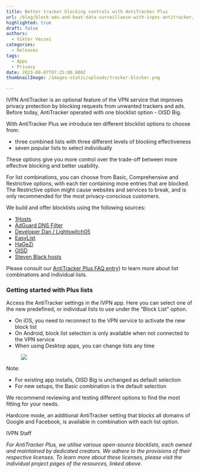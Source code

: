 ```yaml
---
title: Better tracker blocking controls with AntiTracker Plus
url: /blog/block-ads-and-beat-data-surveillance-with-ivpns-antitracker/
highlighted: true
draft: false
authors:
  - Viktor Vecsei
categories:
  - Releases
tags:
  - Apps
  - Privacy
date: 2023-08-07T07:25:00.000Z
thumbnailImage: /images-static/uploads/tracker-blocker.png

---
```

IVPN AntiTracker is an optional feature of the VPN service that improves privacy protection by blocking requests from unwanted trackers and ads. Before today, AntiTracker operated with one blocklist option - OISD Big.

With AntiTracker Plus we introduce ten different blocklist options to choose from: 

* three combined lists with three different levels of blocking effectiveness
* seven popular lists to select individually

These options give you more control over the trade-off between more effective blocking and better usability. 

For list combinations, you can choose from Basic, Comprehensive and Restrictive options, with each tier containing more entries that are blocked. The Restrictive option might cause websites and services to break, and is only recommended for the most privacy-conscious customers.

We build and offer blocklists using the following sources:

* [1Hosts][1]
* [AdGuard DNS Filter][2]
* [Developer Dan / Lightswitch05][3]
* [EasyList][4]
* [HaGeZi][5]
* [OISD][6]
* [Steven Black hosts][7]

Please consult our [AntiTracker Plus FAQ entry][8]) to learn more about list combinations and individual lists.

### Getting started with Plus lists

Access the AntiTracker settings in the IVPN app. Here you can select one of the new predefined, or individual lists to use under the "Block List” option.

* On iOS, you need to reconnect to the VPN service to activate the new block list
* On Android, block list selection is only available when not connected to the VPN service
* When using Desktop apps, you can change lists any time

<figure>
    <img src="/images-static/uploads/at-plus.png"> 
</figure>

Note: 

* For existing app installs, OISD Big is unchanged as default selection
* For new setups, the Basic combination is the default selection

We recommend reviewing and testing different options to find the most fitting for your needs.

Hardcore mode, an additional AntiTracker setting that blocks all domains of Google and Facebook, is available in combination with each list option. 

IVPN Staff


*For AntiTracker Plus, we utilise various open-source blocklists, each owned and maintained by dedicated creators. We adhere to the provisions of their respective licenses. To learn more about these licenses, please visit the individual project pages of the resources, linked above.*

 [1]: https://o0.pages.dev/
 [2]: https://adguardteam.github.io/AdGuardSDNSFilter/Filters/filter.txt
 [3]: https://github.com/lightswitch05/hosts
 [4]: https://easylist.to/
 [5]: https://github.com/hagezi/dns-blocklists
 [6]: https://oisd.nl/downloads
 [7]: https://github.com/StevenBlack/hosts
 [8]: /knowledgebase/general/antitracker-plus-lists-explained/
